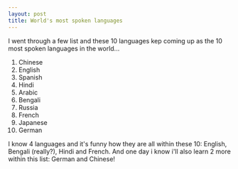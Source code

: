 ```yaml
---
layout: post
title: World's most spoken languages
---
```


I went through a few list and these 10 languages kep coming up as the 10 most spoken languages in the world...

1. Chinese
2. English
3. Spanish
4. Hindi
5. Arabic
6. Bengali 
7. Russia
8. French 
9. Japanese 
10. German 

I know 4 languages and it's funny how they are all within these 10: English, Bengali (really?), Hindi and French. And one day i know i'll also learn 2 more within this list: German and Chinese!
